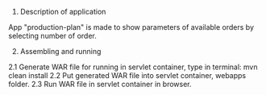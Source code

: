 1. Description of application

App "production-plan" is made to show parameters  of available
orders by selecting number of order.

2. Assembling and running

2.1 Generate WAR file for running in servlet container,
type in terminal:
mvn clean install
2.2 Put generated WAR file into servlet container,
webapps folder.
2.3 Run WAR file in servlet container in browser.